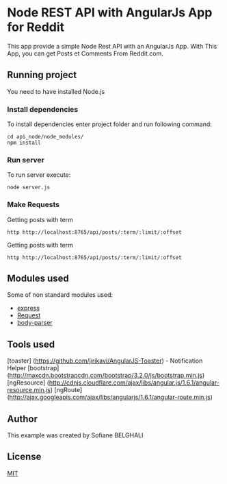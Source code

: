 # Node REST API with AngularJs App for Reddit

This app provide a simple Node Rest API with an AngularJs App. With This App, you can get Posts et Comments From Reddit.com.

## Running project

You need to have installed Node.js 

### Install dependencies 

To install dependencies enter project folder and run following command:
```
cd api_node/node_modules/
npm install
```

### Run server

To run server execute:
```
node server.js 
```

### Make Requests

Getting posts with term
```
http http://localhost:8765/api/posts/:term/:limit/:offset
```

Getting posts with term
```
http http://localhost:8765/api/posts/:term/:limit/:offset
```

## Modules used

Some of non standard modules used:
* [express](https://www.npmjs.com/package/mongoose)
* [Request](https://www.npmjs.com/package/request)
* [body-parser](https://www.npmjs.com/package/body-parser)

## Tools used

[toaster] (https://github.com/jirikavi/AngularJS-Toaster) - Notification Helper
[bootstrap] (http://maxcdn.bootstrapcdn.com/bootstrap/3.2.0/js/bootstrap.min.js)
[ngResource] (http://cdnjs.cloudflare.com/ajax/libs/angular.js/1.6.1/angular-resource.min.js)
[ngRoute] (http://ajax.googleapis.com/ajax/libs/angularjs/1.6.1/angular-route.min.js)

## Author

This example was created by Sofiane BELGHALI

## License

[MIT](https://github.com/ealeksandrov/NodeAPI/blob/master/LICENSE)

